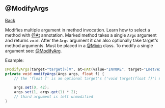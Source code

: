 ## @ModifyArgs
[Back](mixins.md)

Modifies multiple argument in method invocation. Learn how to select a method with [@At](at.md) annotation. Marked method takes a single `Args` argument and returns `void`. After the `Args` argument it can also optionally take target's method arguments. Must be placed in a [@Mixin](mixin.md) class. To modify a single argument see: [@ModifyArg](modify_arg.md).

Example:
```java
@ModifyArgs(target="target(F)V", at=@At(value="INVOKE", target="Lnet/example/Example;method(III)V"))
private void modifyArgs(Args args, float f) {
	// the 'float f' is an optional target's ('void target(float f)') method argument.
	
	args.set(0, 42);
	args.set(1, args.get(1) * 2);
	// third argument is left unmodified
}
```
